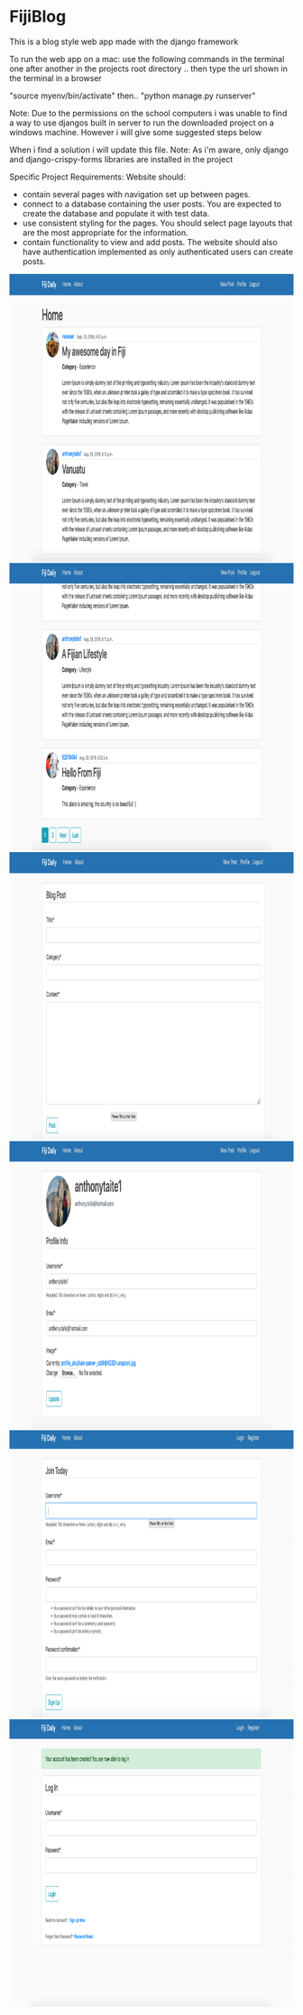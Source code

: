 # FijiBlog

This is a blog style web app made with the django framework 

To run the web app on a mac:
use the following commands in the terminal one after another in the projects root directory ..
then type the url shown in the terminal in a browser

"source myenv/bin/activate" then..
"python manage.py runserver"

Note: Due to the permissions on the school computers i was unable to find a way to use djangos built in server to run the downloaded project on a windows machine. However i will give some suggested steps below

When i find a solution i will update this file.
Note: As i'm aware, only django and django-crispy-forms libraries are installed in the project

Specific Project Requirements:
Website should:
- contain several pages with navigation set up between pages.
- connect to a database containing the user posts. You are expected to create the database and populate it with test data.
- use consistent styling for the pages. You should select page layouts that are the most appropriate for the information.
- contain functionality to view and add posts. The website should also have authentication implemented as only 
  authenticated users can create posts.
  
<img src="images/home1.png" width="1000" height="510">
<img src="images/home2.png" width="1000" height="510">
<img src="images/newpost.png" width="1000" height="510">
<img src="images/profile.png" width="1000" height="510">
<img src="images/register.png" width="1000" height="510">
<img src="images/registered.png" width="1000" height="510">

